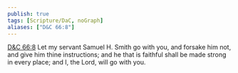 ```yaml
---
publish: true
tags: [Scripture/DaC, noGraph]
aliases: ["D&C 66:8"]
---
```

[D&C 66:8](https://churchofjesuschrist.org/study/scriptures/dc-testament/dc/66?lang=eng&id=p8#p8) Let my servant Samuel H. Smith go with you, and forsake him not, and give him thine instructions; and he that is faithful shall be made strong in every place; and I, the Lord, will go with you.
